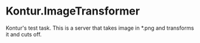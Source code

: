 # Kontur.ImageTransformer
Kontur's test task.
This is a server that takes image in *.png and transforms it and cuts off.
